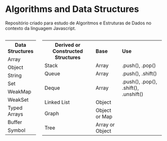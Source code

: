 # Algorithms and Data Structures
Repositório criado para estudo de Algoritmos e Estruturas de Dados no contexto da linguagem Javascript.

<div style="display: flex; gap: 20px;">
  <div>
    <table>
      <tr><th>Data Structures</th></tr>
      <tr><td>Array</td></tr>
      <tr><td>Object</td></tr>
      <tr><td>String</td></tr>
      <tr><td>Set</td></tr>
      <tr><td>WeakMap</td></tr>
      <tr><td>WeakSet</td></tr>
      <tr><td>Typed Arrays</td></tr>
      <tr><td>Buffer</td></tr>
      <tr><td>Symbol</td></tr>
    </table>
  </div>
  <div>
    <table>
      <tr>
        <th>Derived or Constructed Structures</th>
        <th style="text-align: left">Base</th>
        <th style="text-align: left">Use</th>
      </tr>
      <tr>
        <td>Stack</td>
        <td>Array</td>
        <td>.push(), .pop()</td>
      </tr>
      <tr>
        <td>Queue</td>
        <td>Array</td>
        <td>.push(), .shift()</td>
      </tr>
      <tr>
        <td>Deque</td>
        <td>Array</td>
        <td>.push(), .pop(), .shift(), .unshift()</td>
      </tr>
      <tr>
        <td>Linked List</td>
        <td>Object</td>
        <td></td>
      </tr>
      <tr>
        <td>Graph</td>
        <td>Object or Map</td>
        <td></td>
      </tr>
      <tr>
        <td>Tree</td>
        <td>Array or Object</td>
        <td></td>
      </tr>
    </table>
  </div>
</div>
